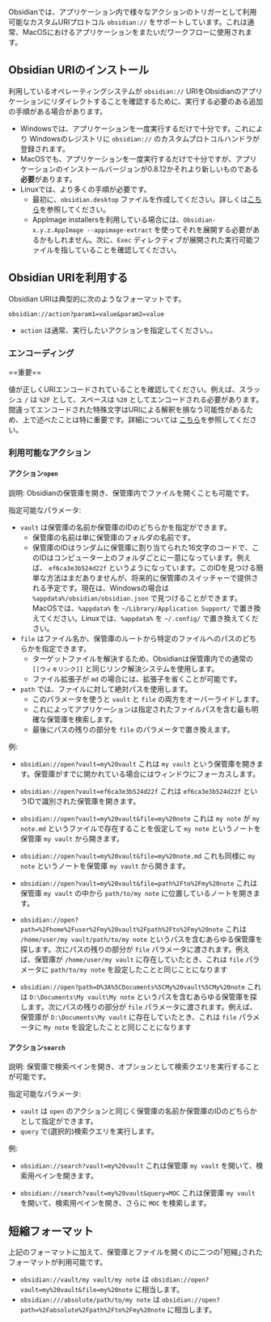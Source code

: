 Obsidianでは、アプリケーション内で様々なアクションのトリガーとして利用可能なカスタムURIプロトコル `obsidian://` をサポートしています。これは通常、MacOSにおけるアプリケーションをまたいだワークフローに使用されます。

## Obsidian URIのインストール

利用しているオペレーティングシステムが `obsidian://` URIをObsidianのアプリケーションにリダイレクトすることを確認するために、実行する必要のある追加の手順がある場合があります。

- Windowsでは、アプリケーションを一度実行するだけで十分です。これにより Windowsのレジストリに `obsidian://` のカスタムプロトコルハンドラが登録されます。
- MacOSでも、アプリケーションを一度実行するだけで十分ですが、アプリケーションのインストールバージョンが0.8.12かそれより新しいものである**必要**があります。
- Linuxでは、より多くの手順が必要です。
	- 最初に、`obsidian.desktop` ファイルを作成してください。詳しくは[こちら](https://developer.gnome.org/integration-guide/stable/desktop-files.html.en)を参照してください。
	- AppImage installersを利用している場合には、`Obsidian-x.y.z.AppImage --appimage-extract` を使ってそれを展開する必要があるかもしれません。次に、`Exec` ディレクティブが展開された実行可能ファイルを指していることを確認してください。

## Obsidian URIを利用する

Obsidian URIは典型的に次のようなフォーマットです。

```
obsidian://action?param1=value&param2=value
```

- `action` は通常、実行したいアクションを指定してください。。

### エンコーディング

==重要==

値が正しくURIエンコードされていることを確認してください。例えば、スラッシュ `/` は `%2F` として、スペースは `%20` としてエンコードされる必要があります。
間違ってエンコードされた特殊文字はURIによる解釈を損なう可能性があるため、上で述べたことは特に重要です。詳細については [こちら](https://en.wikipedia.org/wiki/Percent-encoding)を参照してください。

### 利用可能なアクション

#### アクション`open`

説明: Obsidianの保管庫を開き、保管庫内でファイルを開くことも可能です。

指定可能なパラメータ: 

- `vault` は保管庫の名前か保管庫のIDのどちらかを指定ができます。
	- 保管庫の名前は単に保管庫のフォルダの名前です。
	- 保管庫のIDはランダムに保管庫に割り当てられた16文字のコードで、このIDはコンピューター上のフォルダごとに一意になっています。例えば、 `ef6ca3e3b524d22f` というようになっています。このIDを見つける簡単な方法はまだありませんが、将来的に保管庫のスイッチャーで提供される予定です。現在は、Windowsの場合は `%appdata%/obsidian/obsidian.json` で見つけることができます。MacOSでは、`%appdata%` を `~/Library/Application Support/` で置き換えてください。Linuxでは、`%appdata%` を `~/.config/` で置き換えてください。
- `file` はファイル名か、保管庫のルートから特定のファイルへのパスのどちらかを指定できます。
	- ターゲットファイルを解決するため、Obsidianは保管庫内での通常の `[[ウィキリンク]]` と同じリンク解決システムを使用します。
	- ファイル拡張子が `md` の場合には、拡張子を省くことが可能です。
- `path` では、ファイルに対して絶対パスを使用します。
	- このパラメータを使うと `vault` と `file` の両方をオーバーライドします。
	- これによってアプリケーションは指定されたファイルパスを含む最も明確な保管庫を検索します。
	- 最後にパスの残りの部分を `file` のパラメータで置き換えます。

例:

- `obsidian://open?vault=my%20vault`
	これは `my vault` という保管庫を開きます。保管庫がすでに開かれている場合にはウィンドウにフォーカスします。

- `obsidian://open?vault=ef6ca3e3b524d22f`
	これは `ef6ca3e3b524d22f` というIDで識別された保管庫を開きます。

- `obsidian://open?vault=my%20vault&file=my%20note`
	これは `my note` が `my note.md` というファイルで存在することを仮定して `my note` というノートを保管庫 `my vault` から開きます。 

- `obsidian://open?vault=my%20vault&file=my%20note.md`
	これも同様に `my note` というノートを保管庫 `my vault` から開きます。

- `obsidian://open?vault=my%20vault&file=path%2Fto%2Fmy%20note`
	これは保管庫 `my vault` の中から `path/to/my note` に位置しているノートを開きます。

- `obsidian://open?path=%2Fhome%2Fuser%2Fmy%20vault%2Fpath%2Fto%2Fmy%20note`
	これは `/home/user/my vault/path/to/my note` というパスを含むあらゆる保管庫を探します。次にパスの残りの部分が `file` パラメータに渡されます。例えば、保管庫が `/home/user/my vault` に存在していたとき、これは `file` パラメータに `path/to/my note` を設定したことと同じことになります

- `obsidian://open?path=D%3A%5CDocuments%5CMy%20vault%5CMy%20note`
	これは `D:\Documents\My vault\My note` というパスを含むあらゆる保管庫を探します。次にパスの残りの部分が `file` パラメータに渡されます。例えば、保管庫が `D:\Documents\My vault` に存在していたとき、これは `file` パラメータに `My note` を設定したことと同じことになります

#### アクション`search`

説明: 保管庫で検索ペインを開き、オプションとして検索クエリを実行することが可能です。

指定可能なパラメータ:

- `vault` は `open` のアクションと同じく保管庫の名前か保管庫のIDのどちらかとして指定ができます。
- `query` で(選択的)検索クエリを実行します。

例:

- `obsidian://search?vault=my%20vault`
	これは保管庫 `my vault` を開いて、検索用ペインを開きます。

- `obsidian://search?vault=my%20vault&query=MOC`
	これは保管庫 `my vault` を開いて、検索用ペインを開き、さらに `MOC` を検索します。
	
## 短縮フォーマット

上記のフォーマットに加えて、保管庫とファイルを開くのに二つの｢短縮｣されたフォーマットが利用可能です。

- `obsidian://vault/my vault/my note` は `obsidian://open?vault=my%20vault&file=my%20note` に相当します。
- `obsidian:///absolute/path/to/my note` は `obsidian://open?path=%2Fabsolute%2Fpath%2Fto%2Fmy%20note` に相当します。

